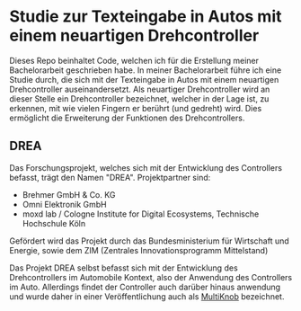 # Studie zur Texteingabe in Autos mit einem neuartigen Drehcontroller
Dieses Repo beinhaltet Code, welchen ich für die Erstellung meiner Bachelorarbeit geschrieben habe. 
In meiner Bachelorarbeit führe ich eine Studie durch, die sich mit der Texteingabe in Autos mit einem neuartigen Drehcontroller auseinandersetzt. Als neuartiger Drehcontroller wird an dieser Stelle ein Drehcontroller bezeichnet, welcher in der Lage ist, zu erkennen, mit wie vielen Fingern er berührt (und gedreht) wird. Dies ermöglicht die Erweiterung der Funktionen des Drehcontrollers.

## DREA
Das Forschungsprojekt, welches sich mit der Entwicklung des Controllers befasst, trägt den Namen "DREA". 
Projektpartner sind: 
- Brehmer GmbH & Co. KG
- Omni Elektronik GmbH
- moxd lab / Cologne Institute for Digital Ecosystems, Technische Hochschule Köln

Gefördert wird das Projekt durch das Bundesministerium für Wirtschaft und Energie, sowie dem ZIM (Zentrales Innovationsprogramm Mittelstand)

Das Projekt DREA selbst befasst sich mit der Entwicklung des Drehcontrollers im Automobile Kontext, also der Anwendung des Controllers im Auto. Allerdings findet der Controller auch darüber hinaus anwendung und wurde daher in einer Veröffentlichung auch als [MultiKnob](https://dl.acm.org/doi/10.1145/3543758.3547561) bezeichnet.

